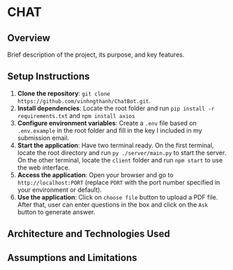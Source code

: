 # CHAT

## Overview

Brief description of the project, its purpose, and key features.

## Setup Instructions

1. **Clone the repository**: `git clone https://github.com/vinhngthanh/ChatBot.git`.
2. **Install dependencies**: Locate the root folder and run `pip install -r requirements.txt` and `npm install axios`
3. **Configure environment variables**: Create a `.env` file based on `.env.example` in the root folder and fill in the key I included in my submission email.
4. **Start the application**: Have two terminal ready. On the first terminal, locate the root directory and run `py ./server/main.py` to start the server. On the other terminal, locate the `client` folder and run `npm start` to use the web interface.
5. **Access the application**: Open your browser and go to `http://localhost:PORT` (replace `PORT` with the port number specified in your environment or default).
6. **Use the application**: Click on `choose file` button to upload a PDF file. After that, user can enter questions in the box and click on the `Ask` button to generate answer.

## Architecture and Technologies Used

## Assumptions and Limitations
